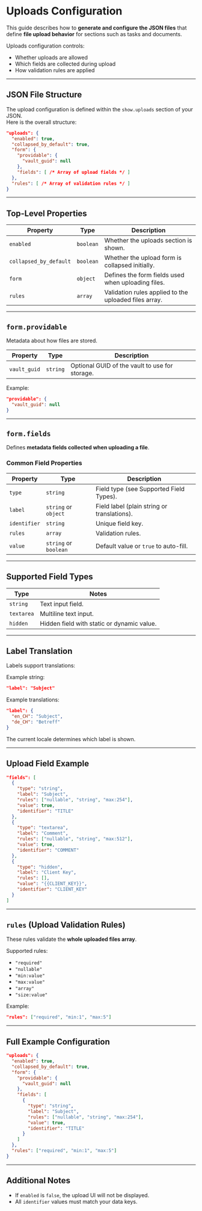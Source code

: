 # Uploads Configuration

This guide describes how to **generate and configure the JSON files** that define **file upload behavior** for sections such as tasks and documents.

Uploads configuration controls:

- Whether uploads are allowed
- Which fields are collected during upload
- How validation rules are applied

---

## JSON File Structure

The upload configuration is defined within the `show.uploads` section of your JSON.  
Here is the overall structure:

```json
"uploads": {
  "enabled": true,
  "collapsed_by_default": true,
  "form": {
    "providable": {
      "vault_guid": null
    },
    "fields": [ /* Array of upload fields */ ]
  },
  "rules": [ /* Array of validation rules */ ]
}
```

---

## Top-Level Properties

| Property               | Type      | Description                                           |
|------------------------|-----------|-------------------------------------------------------|
| `enabled`              | `boolean` | Whether the uploads section is shown.                 |
| `collapsed_by_default` | `boolean` | Whether the upload form is collapsed initially.       |
| `form`                 | `object`  | Defines the form fields used when uploading files.    |
| `rules`                | `array`   | Validation rules applied to the uploaded files array. |

---

## `form.providable`

Metadata about how files are stored.

| Property     | Type     | Description                                    |
|--------------|----------|------------------------------------------------|
| `vault_guid` | `string` | Optional GUID of the vault to use for storage. |

Example:

```json
"providable": {
  "vault_guid": null
}
```

---

## `form.fields`

Defines **metadata fields collected when uploading a file**.

### Common Field Properties

| Property     | Type                  | Description                                 |
|--------------|-----------------------|---------------------------------------------|
| `type`       | `string`              | Field type (see Supported Field Types).     |
| `label`      | `string` or `object`  | Field label (plain string or translations). |
| `identifier` | `string`              | Unique field key.                           |
| `rules`      | `array`               | Validation rules.                           |
| `value`      | `string` or `boolean` | Default value or `true` to auto-fill.       |

---

## Supported Field Types

| Type       | Notes                                      |
|------------|--------------------------------------------|
| `string`   | Text input field.                          |
| `textarea` | Multiline text input.                      |
| `hidden`   | Hidden field with static or dynamic value. |

---

## Label Translation

Labels support translations:

Example string:

```json
"label": "Subject"
```

Example translations:

```json
"label": {
  "en_CH": "Subject",
  "de_CH": "Betreff"
}
```

The current locale determines which label is shown.

---

## Upload Field Example

```json
"fields": [
  {
    "type": "string",
    "label": "Subject",
    "rules": ["nullable", "string", "max:254"],
    "value": true,
    "identifier": "TITLE"
  },
  {
    "type": "textarea",
    "label": "Comment",
    "rules": ["nullable", "string", "max:512"],
    "value": true,
    "identifier": "COMMENT"
  },
  {
    "type": "hidden",
    "label": "Client Key",
    "rules": [],
    "value": "{{CLIENT_KEY}}",
    "identifier": "CLIENT_KEY"
  }
]
```

---

## `rules` (Upload Validation Rules)

These rules validate the **whole uploaded files array**.

Supported rules:

- `"required"`
- `"nullable"`
- `"min:value"`
- `"max:value"`
- `"array"`
- `"size:value"`

Example:

```json
"rules": ["required", "min:1", "max:5"]
```

---

## Full Example Configuration

```json
"uploads": {
  "enabled": true,
  "collapsed_by_default": true,
  "form": {
    "providable": {
      "vault_guid": null
    },
    "fields": [
      {
        "type": "string",
        "label": "Subject",
        "rules": ["nullable", "string", "max:254"],
        "value": true,
        "identifier": "TITLE"
      }
    ]
  },
  "rules": ["required", "min:1", "max:5"]
}
```

---

## Additional Notes

- If `enabled` is `false`, the upload UI will not be displayed.
- All `identifier` values must match your data keys.
